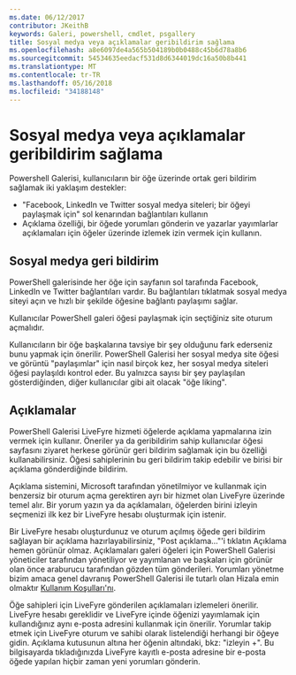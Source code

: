```yaml
---
ms.date: 06/12/2017
contributor: JKeithB
keywords: Galeri, powershell, cmdlet, psgallery
title: Sosyal medya veya açıklamalar geribildirim sağlama
ms.openlocfilehash: a8e6097de4a565b504189b0b0488c45b6d78a8b6
ms.sourcegitcommit: 54534635eedacf531d8d6344019dc16a50b8b441
ms.translationtype: MT
ms.contentlocale: tr-TR
ms.lasthandoff: 05/16/2018
ms.locfileid: "34188148"
---
```

# <a name="providing-feedback-via-social-media-or-comments"></a>Sosyal medya veya açıklamalar geribildirim sağlama

Powershell Galerisi, kullanıcıların bir öğe üzerinde ortak geri bildirim sağlamak iki yaklaşım destekler:

- "Facebook, LinkedIn ve Twitter sosyal medya siteleri; bir öğeyi paylaşmak için" sol kenarından bağlantıları kullanın
- Açıklama özelliği, bir öğede yorumları gönderin ve yazarlar yayımlarlar açıklamaları için öğeler üzerinde izlemek izin vermek için kullanın.

## <a name="social-media-feedback"></a>Sosyal medya geri bildirim

PowerShell galerisinde her öğe için sayfanın sol tarafında Facebook, LinkedIn ve Twitter bağlantıları vardır.
Bu bağlantıları tıklatmak sosyal medya siteyi açın ve hızlı bir şekilde öğesine bağlantı paylaşımı sağlar.

Kullanıcılar PowerShell galeri öğesi paylaşmak için seçtiğiniz site oturum açmalıdır.

Kullanıcıların bir öğe başkalarına tavsiye bir şey olduğunu fark ederseniz bunu yapmak için önerilir.
PowerShell Galerisi her sosyal medya site öğesi ve görüntü "paylaşımlar" için nasıl birçok kez, her sosyal medya siteleri öğesi paylaşıldı kontrol eder.
Bu yalnızca sayısı bir şey paylaşılan gösterdiğinden, diğer kullanıcılar gibi ait olacak "öğe liking".


## <a name="comments"></a>Açıklamalar

PowerShell Galerisi LiveFyre hizmeti öğelerde açıklama yapmalarına izin vermek için kullanır.
Öneriler ya da geribildirim sahip kullanıcılar öğesi sayfasını ziyaret herkese görünür geri bildirim sağlamak için bu özelliği kullanabilirsiniz.
Öğesi sahiplerinin bu geri bildirim takip edebilir ve birisi bir açıklama gönderdiğinde bildirim.

Açıklama sistemini, Microsoft tarafından yönetilmiyor ve kullanmak için benzersiz bir oturum açma gerektiren ayrı bir hizmet olan LiveFyre üzerinde temel alır.
Bir yorum yazın ya da açıklamaları, öğelerden birini izleyin seçmenizi ilk kez bir LiveFyre hesabı oluşturmak için istenir.

Bir LiveFyre hesabı oluşturdunuz ve oturum açılmış öğede geri bildirim sağlayan bir açıklama hazırlayabilirsiniz, "Post açıklama..."'i tıklatın Açıklama hemen görünür olmaz.
Açıklamaları galeri öğeleri için PowerShell Galerisi yöneticiler tarafından yönetiliyor ve yayımlanan ve başkaları için görünür olan önce araburucu tarafından gözden tüm gönderileri.
Yorumları yönetme bizim amaca genel davranış PowerShell Galerisi ile tutarlı olan Hizala emin olmaktır [Kullanım Koşulları'nı](https://www.powershellgallery.com/policies/Terms).

Öğe sahipleri için LiveFyre gönderilen açıklamaları izlemeleri önerilir.
LiveFyre hesabı gereklidir ve LiveFyre içinde öğenizi yayımlamak için kullandığınız aynı e-posta adresini kullanmak için önerilir.
Yorumlar takip etmek için LiveFyre oturum ve sahibi olarak listelendiği herhangi bir öğeye gidin.
Açıklama kutusunun altına her öğenin altındaki, bkz: "izleyin +".
Bu bilgisayarda tıkladığınızda LiveFyre kayıtlı e-posta adresine bir e-posta öğede yapılan hiçbir zaman yeni yorumları gönderin.